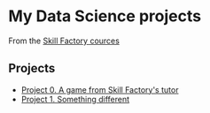 # My Data Science projects

From the [Skill Factory cources](https://skillfactory.ru/)

## Projects

* [Project 0. A game from Skill Factory's tutor](https://github.com/igorbakharev/skill_factory/tree/main/project_0)
* [Project 1. Something different](https://www.google.at/)